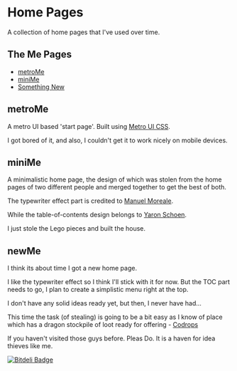 # Home Pages

A collection of home pages that I've used over time.

## The Me Pages

* [metroMe](#metroMe)
* [miniMe](#miniMe)
* [Something New](#new)

## <a name="metroMe"></a>metroMe

A metro UI based 'start page'. Built using [Metro UI CSS](https://github.com/olton/Metro-UI-CSS/).

I got bored of it, and also, I couldn't get it to work nicely on mobile devices.

## <a name="miniMe"></a>miniMe

A minimalistic home page, the design of which was stolen from the home pages of two different people and merged together to get the best of both.

The typewriter effect part is credited to [Manuel Moreale](http://manuelmoreale.com/).

While the table-of-contents design belongs to [Yaron Schoen](http://yaronschoen.com/).

I just stole the Lego pieces and built the house.

## <a name="new"></a>newMe

I think its about time I got a new home page.

I like the typewriter effect so I think I'll stick with it for now. But the TOC part needs to go, I plan to create a simplistic menu right at the top.

I don't have any solid ideas ready yet, but then, I never have had...

This time the task (of stealing) is going to be a bit easy as I know of place which has a dragon stockpile of loot ready for offering - [Codrops](http://tympanus.net/codrops)

If you haven't visited those guys before. Pleas Do. It is a haven for idea thieves like me.


[![Bitdeli Badge](https://d2weczhvl823v0.cloudfront.net/dufferzafar/homepages/trend.png)](https://bitdeli.com/free "Bitdeli Badge")


